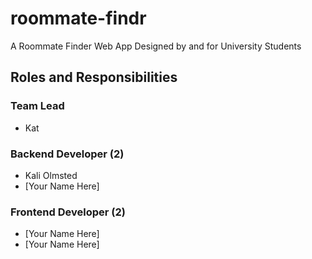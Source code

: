 # roommate-findr
A Roommate Finder Web App Designed by and for University Students 

## Roles and Responsibilities

### Team Lead 
- Kat

### Backend Developer (2) 
- Kali Olmsted
- [Your Name Here] 

### Frontend Developer (2)
- [Your Name Here] 
- [Your Name Here] 


